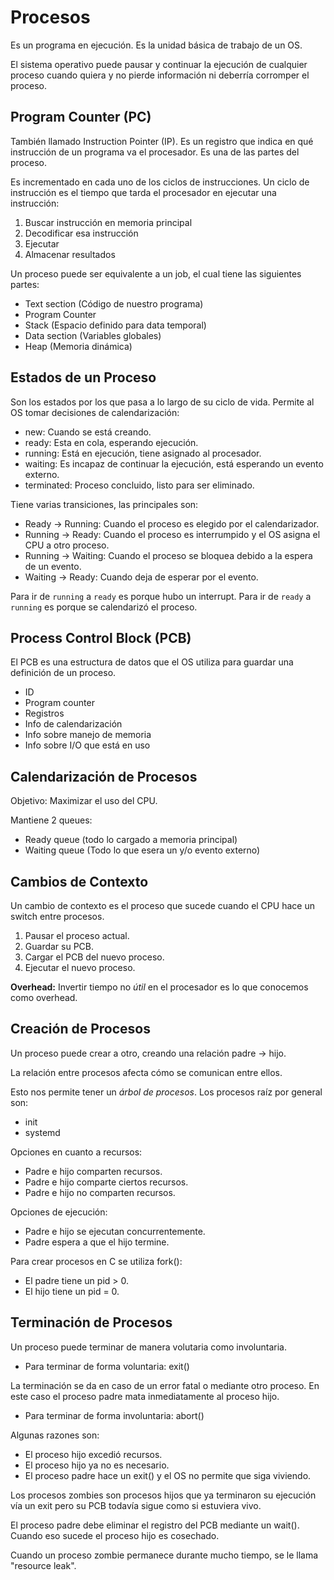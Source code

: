 # Procesos

Es un programa en ejecución. Es la unidad básica de trabajo de un OS.

El sistema operativo puede pausar y continuar la ejecución de cualquier proceso
cuando quiera y no pierde información ni deberría corromper el proceso.

## Program Counter (PC)

También llamado Instruction Pointer (IP). Es un registro que indica en qué
instrucción de un programa va el procesador. Es una de las partes del proceso.

Es incrementado en cada uno de los ciclos de instrucciones. Un ciclo de
instrucción es el tiempo que tarda el procesador en ejecutar una instrucción:

1. Buscar instrucción en memoria principal
1. Decodificar esa instrucción
1. Ejecutar
1. Almacenar resultados

Un proceso puede ser equivalente a un job, el cual tiene las siguientes partes:

- Text section (Código de nuestro programa)
- Program Counter
- Stack (Espacio definido para data temporal)
- Data section (Variables globales)
- Heap (Memoria dinámica)

## Estados de un Proceso

Son los estados por los que pasa a lo largo de su ciclo de vida. Permite al OS
tomar decisiones de calendarización:

- new: Cuando se está creando.
- ready: Esta en cola, esperando ejecución.
- running: Está en ejecución, tiene asignado al procesador.
- waiting: Es incapaz de continuar la ejecución, está esperando un evento
  externo.
- terminated: Proceso concluido, listo para ser eliminado.

Tiene varias transiciones, las principales son:

- Ready -> Running: Cuando el proceso es elegido por el calendarizador.
- Running -> Ready: Cuando el proceso es interrumpido y el OS asigna el CPU a
  otro proceso.
- Running -> Waiting: Cuando el proceso se bloquea debido a la espera de un
  evento.
- Waiting -> Ready: Cuando deja de esperar por el evento.

Para ir de `running` a `ready` es porque hubo un interrupt. Para ir de `ready` a
`running` es porque se calendarizó el proceso.

## Process Control Block (PCB)

El PCB es una estructura de datos que el OS utiliza para guardar una definición
de un proceso.

- ID
- Program counter
- Registros
- Info de calendarización
- Info sobre manejo de memoria
- Info sobre I/O que está en uso

## Calendarización de Procesos

Objetivo: Maximizar el uso del CPU.

Mantiene 2 queues:

- Ready queue (todo lo cargado a memoria principal)
- Waiting queue (Todo lo que esera un y/o evento externo)

## Cambios de Contexto

Un cambio de contexto es el proceso que sucede cuando el CPU hace un switch
entre procesos.

1. Pausar el proceso actual.
1. Guardar su PCB.
1. Cargar el PCB del nuevo proceso.
1. Ejecutar el nuevo proceso.

**Overhead:** Invertir tiempo no _útil_ en el procesador es lo que conocemos
como overhead.

## Creación de Procesos

Un proceso puede crear a otro, creando una relación padre -> hijo.

La relación entre procesos afecta cómo se comunican entre ellos.

Esto nos permite tener un _árbol de procesos_. Los procesos raíz por general
son:

- init
- systemd

Opciones en cuanto a recursos:

- Padre e hijo comparten recursos.
- Padre e hijo comparte ciertos recursos.
- Padre e hijo no comparten recursos.

Opciones de ejecución:

- Padre e hijo se ejecutan concurrentemente.
- Padre espera a que el hijo termine.

Para crear procesos en C se utiliza fork():

- El padre tiene un pid > 0.
- El hijo tiene un pid = 0.

## Terminación de Procesos

Un proceso puede terminar de manera volutaria como involuntaria.

- Para terminar de forma voluntaria: exit()

La terminación se da en caso de un error fatal o mediante otro proceso. En este
caso el proceso padre mata inmediatamente al proceso hijo.

- Para terminar de forma involuntaria: abort()

Algunas razones son:

- El proceso hijo excedió recursos.
- El proceso hijo ya no es necesario.
- El proceso padre hace un exit() y el OS no permite que siga viviendo.

Los procesos zombies son procesos hijos que ya terminaron su ejecución vía un
exit pero su PCB todavía sigue como si estuviera vivo.

El proceso padre debe eliminar el registro del PCB mediante un wait(). Cuando
eso sucede el proceso hijo es cosechado.

Cuando un proceso zombie permanece durante mucho tiempo, se le llama "resource
leak".
